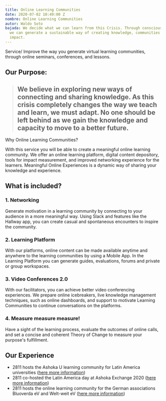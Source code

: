 ```yaml
---
title: Online Learning Communities
date: 2020-07-02 10:49:00 Z
nombre: Online Learning Communities
autor: Waldo Soto
bajada: We decide what we can learn from this Crisis. Through conscious virtual learning,
  we can generate a sustainable way of creating knowledge, communities and measurable
  impact.
---
```


Service/ Improve the way you generate virtual
learning communities, through online seminars, conferences, and lessons.
<!--mas-->


## Our Purpose: 

> ## We believe in exploring new ways of connecting and sharing knowledge. As this crisis completely changes the way we teach and learn, we must adapt. No one should be left behind as we gain the knowledge and capacity to move to a better future.

Why Online Learning Communities?

With this service you will be able to create a meaningful online learning community. We offer an online learning platform, digital content depository, tools for impact measurement, and improved networking experience for the learners. Meaningful Online Experiences is a dynamic way of sharing your knowledge and experience.

## What is included?

### 1. Networking

Generate motivation in a learning community by connecting to your audience in a more meaningful way. Using Slack and features like the Hallway app, you can create casual and spontaneous encounters
to inspire the community.

### 2. Learning Platform

With our platforms, online content can be made available anytime and anywhere to the learning communities by using a Mobile App. In the Learning Platform you can generate guides, evaluations, forums and private or group workspaces.

### 3. Video Conferences 2.0

With our facilitators, you can achieve better video conferencing experiences. We prepare online icebreakers, live knowledge management techniques, such as online dashboards, and support to motivate Learning Communities to continue conversations on the platforms. 

### 4. Measure measure measure!

Have a sight of the learning process, evaluate the outcomes of online calls, and set a concise and coherent Theory of Change to measure your purpose's fulfillment.

## Our Experience

* 2811 hosts the Ashoka U learning community for Latin America universities ([here more information](https://ashokau.org/commons/latam/))
* 2811 co-hosted the Latin America day at Ashoka Exchange 2020 ([here more information](https://ashokau.org/exchange/))
* 2811 hosts the online learning community for the German associations Bluoverda eV and Welt-weit eV ([here more information](https://bluoverda.home.blog/2020/05/25/online-workshop-on-project-monitoring-and-reporting/))

